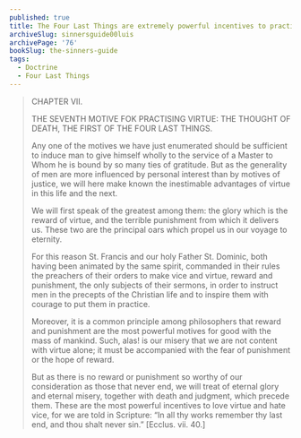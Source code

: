 ```yaml
---
published: true
title: The Four Last Things are extremely powerful incentives to practice virtue and avoid sin
archiveSlug: sinnersguide00luis
archivePage: '76'
bookSlug: the-sinners-guide
tags:
  - Doctrine
  - Four Last Things
---
```


> CHAPTER VII.
> 
> THE SEVENTH MOTIVE FOK PRACTISING VIRTUE: THE THOUGHT OF DEATH, THE FIRST OF THE FOUR LAST THINGS.
> 
> Any one of the motives we have just enumerated should be sufficient to induce man to give himself wholly to the service of a Master to Whom he is bound by so many ties of gratitude. But as the generality of men are more influenced by personal interest than by motives of justice, we will here make known the inestimable advantages of virtue in this life and the next.
> 
> We will first speak of the greatest among them: the glory which is the reward of virtue, and the terrible punishment from which it delivers us. These two are the principal oars which propel us in our voyage to eternity.
> 
> For this reason St. Francis and our holy Father St. Dominic, both having been animated by the same spirit, commanded in their rules the preachers of their orders to make vice and virtue, reward and punishment, the only subjects of their sermons, in order to instruct men in the precepts of the Christian life and to inspire them with courage to put them in practice.
> 
> Moreover, it is a common principle among philosophers that reward and punishment are the most powerful motives for good with the mass of mankind. Such, alas! is our misery that we are not content with virtue alone; it must be accompanied with the fear of punishment or the hope of reward.
> 
> But as there is no reward or punishment so worthy of our consideration as those that never end, we will treat of eternal glory and eternal misery, together with death and judgment, which precede them. These are the most powerful incentives to love virtue and hate vice, for we are told in Scripture: “In all thy works remember thy last end, and thou shalt never sin.” [Ecclus. vii. 40.]